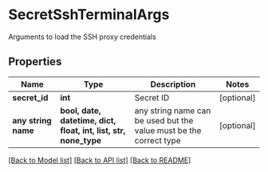 # SecretSshTerminalArgs

Arguments to load the SSH proxy credentials

## Properties
Name | Type | Description | Notes
------------ | ------------- | ------------- | -------------
**secret_id** | **int** | Secret ID | [optional] 
**any string name** | **bool, date, datetime, dict, float, int, list, str, none_type** | any string name can be used but the value must be the correct type | [optional]

[[Back to Model list]](../README.md#documentation-for-models) [[Back to API list]](../README.md#documentation-for-api-endpoints) [[Back to README]](../README.md)


